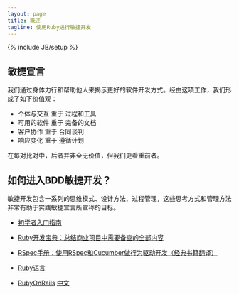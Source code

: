 ```yaml
---
layout: page
title: 概述
tagline: 使用Ruby进行敏捷开发
---
```

{% include JB/setup %}

## 敏捷宣言

我们通过身体力行和帮助他人来揭示更好的软件开发方式。经由这项工作，我们形成了如下价值观：

* 个体与交互 重于 过程和工具
* 可用的软件 重于 完备的文档
* 客户协作   重于 合同谈判
* 响应变化   重于 遵循计划

在每对比对中，后者并非全无价值，但我们更看重前者。

## 如何进入BDD敏捷开发？
敏捷开发包含一系列的思维模式、设计方法、过程管理，这些思考方式和管理方法非常有助于实践敏捷宣言所宣称的目标。

* [初学者入门指南](tutorial)
* [Ruby开发宝典：总结商业项目中需要备查的全部内容](ruby-manual)
* [RSpec手册：使用RSpec和Cucumber做行为驱动开发（经典书籍翻译）](the-rspec-book)
* [Ruby语言](http://www.ruby-lang.org/zh_cn/)

* [RubyOnRails](http://guides.rubyonrails.org/getting_started.html)
[中文](http://guides.ruby-china.org/index.html)
